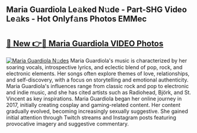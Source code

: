 ## Maria Guardiola Le𝚊ked N𝚞de - Part-SHG Video Le𝚊ks - Hot Onlyf𝚊ns Photos EMMec

# <h2><a href="http://ac20501.deff.icu/?id=Maria+Guardiola">🔗 New 👉🔴 Maria Guardiola VIDEO Photos</a></h2>

[![Maria Guardiola N𝚞des](https://i.imgur.com/rIISA9y.gif)](http://ac20501.deff.icu/?id=Maria+Guardiola)
Maria Guardiola's music is characterized by her soaring vocals, introspective lyrics, and eclectic blend of pop, rock, and electronic elements. Her songs often explore themes of love, relationships, and self-discovery, with a focus on storytelling and emotional authenticity. Maria Guardiola's influences range from classic rock and pop to electronic and indie music, and she has cited artists such as Radiohead, Björk, and St. Vincent as key inspirations. Maria Guardiola began her online journey in 2017, initially creating cosplay and gaming-related content. Her content gradually evolved, becoming increasingly sexually suggestive. She gained initial attention through Twitch streams and Instagram posts featuring provocative imagery and suggestive commentary.
